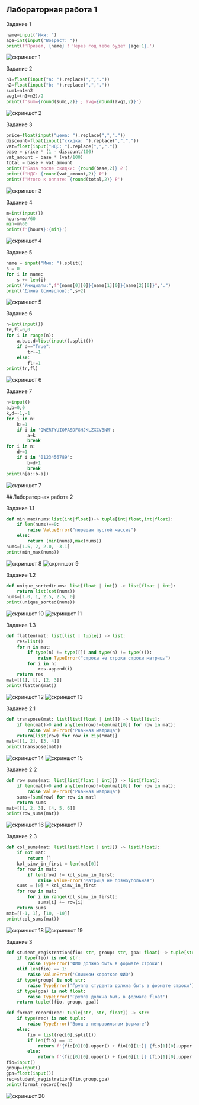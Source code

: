 ## Лaбораторная работа 1

Задание 1
```python
name=input("Имя: ")
age=int(input("Возраст: "))
print(f'Привет, {name} ! Через год тебе будет {age+1}.')
```
![скриншот 1](/images/lab01/01_greeting.png)


Задание 2
```python
n1=float(input("a: ").replace(",","."))
n2=float(input("b: ").replace(",","."))
sum1=n1+n2
avg1=(n1+n2)/2
print(f'sum={round(sum1,2)} ; avg={round(avg1,2)}')
```
![скриншот 2](/images/lab01/02_sum_avg.png)


Задание 3 
```python
price=float(input("цена: ").replace(",","."))
discount=float(input("скидка: ").replace(",","."))
vat=float(input("НДС: ").replace(",","."))
base = price * (1 - discount/100)
vat_amount = base * (vat/100)
total = base + vat_amount
print(f'База после скидки: {round(base,2)} ₽')
print(f'НДС: {round(vat_amount,2)} ₽')
print(f'Итого к оплате: {round(total,2)} ₽')
```
![скриншот 3](/images/lab01/03_disciunt_vat.png)


Задание 4
```python
m=int(input())
hours=m//60
min=m%60
print(f'{hours}:{min}')
```
![скриншот 4](/images/lab01/04_minutes_to_hhmm.png)


Задание 5
```python
name = input("Имя: ").split()
s = 0
for i in name:
    s += len(i)
print("Инициалы:",f"{name[0][0]}{name[1][0]}{name[2][0]}",".") 
print("Длина (символов):",s+2)
```
![скриншот 5](/images/lab01/05_initials_and_len.png)


Задание 6
```python
n=int(input())
tr,fl=0,0
for i in range(n):
    a,b,c,d=list(input().split())
    if d=="True":
        tr+=1
    else:
        fl+=1
print(tr,fl)
```
![скриншот 6](/images/lab01/06_True_or_False.png)


Задание 7
```python
n=input()
a,b=0,0
k,d=-1,-1
for i in n:
    k+=1
    if i in 'QWERTYUIOPASDFGHJKLZXCVBNM':
        a=k
        break
for i in n:
    d+=1
    if i in '0123456789':
        b=d+1
        break
print(n[a::b-a])
```
![скриншот 7](/images/lab01/07_Hello.png)


##Лабораторная работа 2

Задание 1.1
```python
def min_max(nums:list[int|float])-> tuple[int|float,int|float]:
    if len(nums)==0:
        raise ValueError("передан пустой массив")
    else:
        return (min(nums),max(nums))
nums=[1.5, 2, 2.0, -3.1]
print(min_max(nums))
```
![скриншот 8](/images/lab02/arrays.png)
![скриншот 9](/images/lab02/arrays1.png)


Задание 1.2
```python
def unique_sorted(nums: list[float | int]) -> list[float | int]:
    return list(set(nums))
nums=[1.0, 1, 2.5, 2.5, 0]
print(unique_sorted(nums))
```
![скриншот 10](/images/lab02/arrays2.1.png)
![скриншот 11](/images/lab02/arrays2.2.png)


Задание 1.3
```python
def flatten(mat: list[list | tuple]) -> list:
    res=list()
    for n in mat:
        if type(n) != type([]) and type(n) != type(()):
            raise TypeError("строка не строка строки матрицы")
        for i in n:
            res.append(i)
    return res
mat=[[1], [], [2, 3]]
print(flatten(mat))
```
![скриншот 12](/images/lab02/arrays3.2.png)
![скриншот 13](/images/lab02/arrays3.2.png)


Задание 2.1
```python
def transpose(mat: list[list[float | int]]) -> list[list]:
    if len(mat)>0 and any(len(row)!=len(mat[0]) for row in mat):
        raise ValueError('Рванная матрица')
    return[list(row) for row in zip(*mat)]
mat=[[1, 2], [3, 4]]
print(transpose(mat))
```
![скриншот 14](/images/lab02/matrix.png)
![скриншот 15](/images/lab02/matrix1.png)


Задание 2.2
```python
def row_sums(mat: list[list[float | int]]) -> list[float]:
    if len(mat)>0 and any(len(row)!=len(mat[0]) for row in mat):
        raise ValueError('Рванная матрица')
    sums=[sum(row) for row in mat]
    return sums 
mat=[[1, 2, 3], [4, 5, 6]]
print(row_sums(mat))
```
![скриншот 16](/images/lab02/matrix2.1.png)
![скриншот 17](/images/lab02/matrix2.2.png)


Задание 2.3
```python
def col_sums(mat: list[list[float | int]]) -> list[float]:
    if not mat:
        return []
    kol_simv_in_first = len(mat[0])
    for row in mat:
        if len(row) != kol_simv_in_first:
            raise ValueError("Матрица не прямоугольная")
    sums = [0] * kol_simv_in_first
    for row in mat:
        for i in range(kol_simv_in_first):
            sums[i] += row[i]
    return sums
mat=[[-1, 1], [10, -10]]
print(col_sums(mat))
```
![скриншот 18](/images/lab02/matrix3.1.png)
![скриншот 19](/images/lab02/matrix3.2.png)


Задание 3
```python
def student_registration(fio: str, group: str, gpa: float) -> tuple[str, str, float]:
    if type(fio) is not str:
        raise TypeError('ФИО должно быть в формате строки')
    elif len(fio) == 1:
        raise ValueError('Слишком короткое ФИО')
    if type(group) is not str:
        raise TypeError('Группа студента должна быть в формате строки')
    if type(gpa) is not float:
        raise TypeError('Группа должна быть в формате float')
    return tuple([fio, group, gpa])

def format_record(rec: tuple[str, str, float]) -> str:
    if type(rec) is not tuple:
        raise TypeError('Ввод в неправильном формате')
    else:
        fio = list(rec[0].split())
        if len(fio) == 3:
            return f'{fio[0][0].upper() + fio[0][1:]} {fio[1][0].upper()}.{fio[2][0].upper()}., гр. {group}, GPA {round(rec[2], 2)}'
        else:
            return f'{fio[0][0].upper() + fio[0][1:]} {fio[1][0].upper()}., гр. {group}, GPA {round(rec[2], 2)}'
fio=input()
group=input()
gpa=float(input())
rec=student_registration(fio,group,gpa)
print(format_record(rec))
```
![скриншот 20](/images/lab02/tuples.png)
